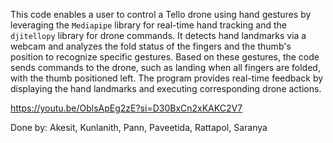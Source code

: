 This code enables a user to control a Tello drone using hand gestures by leveraging the `Mediapipe` library for real-time hand tracking and the `djitellopy` library for drone commands. It detects hand landmarks via a webcam and analyzes the fold status of the fingers and the thumb's position to recognize specific gestures. Based on these gestures, the code sends commands to the drone, such as landing when all fingers are folded, with the thumb positioned left. The program provides real-time feedback by displaying the hand landmarks and executing corresponding drone actions.

https://youtu.be/OblsApEg2zE?si=D30BxCn2xKAKC2V7

Done by: Akesit, Kunlanith, Pann, Paveetida, Rattapol, Saranya

